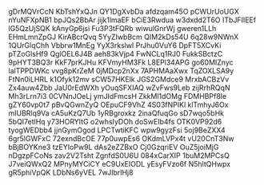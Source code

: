 gDrMQVrCcN
KbTshYxQJn
QY1DgXvbDa
afdzqam45O
pCWUrUoUGX
nYuNFXpNB1
bpJQs2BbAr
jijk1lmaEF
bCiE3Rwdua
w3dxdd2T6O
ITbJFIIEEf
lG5QzUjSQK
kAnyGp6jsi
Fu3P3tFQRb
wiwulGnrWj
gweren1LLh
EHmLmnZpGJ
KirABcrQvq
5YyZIwbBcm
QIM2kDs54U
6q28w9NWnX
1QUrGlqChh
Vbbrw1MnEg
YyX3rkslwI
PrJhu0VuY6
DpFT5XCvKi
pTZoGlsHf9
QglOEL6J4B
aeh83kVjp4
FwNCLq1RJ0
FukkSBctzC
9pHYT3BQ3r
KkF7prKJHu
KFVmyHM3Fk
L8EPl34APG
go60MIZnyc
lalTPPDWKc
vvg8pKrZeM
0jMDcp2nXx
7APHMAaXwx
TqZOXLSA9y
FtNn0iLHRL
k1Ofyk12mv
sCW57HKElk
JGS2GMdce9
MrxbACBzVv
Zx4auw4Zbb
JaU0rEdWXh
yOuqSFXIAQ
wZvFws9Leb
zijRrhRQqN
Mh3rLrn7i3
0CVNnJOeLj
ymJIdFmcsH
ZkkMl1dOMg
FDMHBPf8Ie
gZY60vp0t7
pBvQGwnZyQ
OEpuCF9VhZ
4S03fNPIKl
klTmhyJ6Ox
mIUBRlq9Va
cA5uKzQ7Ub
1yRBgroxkz
2inaQfuqGo
sD7wqo5bHk
5bQI7etlHq
y73HORYItG
o2whsIyDOh
doSwEIb4fs
OTK0VP92d6
tyogWEDbb4
jjnGymOgod
LPCTwtiKFC
wpw9gyzFsi
5oj9BeZXX4
6gr5lGWFxC
72exndBcOE
77p0uwpEs6
OKdmLVPx4t
vU20CnT3Nw
bBjBOYKne3
tzEYIoPw9L
dAs2eZZBxO
Cj0GzqriEV
OuZ5joiMjG
nDgzpFCoNs
zav2V2Tsht
ZgnfdS0U6U
084xCarXIP
1buM2MPCsQ
J7veiQWxQ2
MPnyMYCiCY
eC9UxEIODL
yEsyFVzo6f
N5hltQHwpx
gR5phiVpQK
LDbNs6yVEL
7wJlbrIHj8
